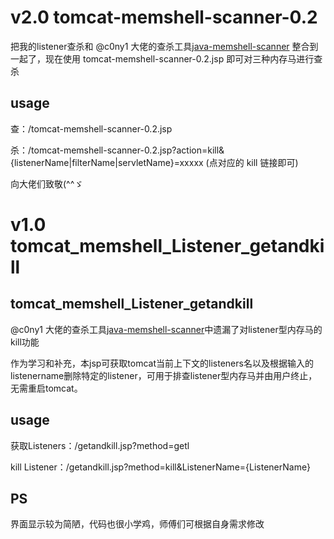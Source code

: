 # v2.0 tomcat-memshell-scanner-0.2

把我的listener查杀和 @c0ny1 大佬的查杀工具[java-memshell-scanner](https://github.com/c0ny1/java-memshell-scanner) 整合到一起了，现在使用 tomcat-memshell-scanner-0.2.jsp 即可对三种内存马进行查杀

## usage

查：/tomcat-memshell-scanner-0.2.jsp

杀：/tomcat-memshell-scanner-0.2.jsp?action=kill&{listenerName|filterName|servletName}=xxxxx  (点对应的 kill 链接即可)

向大佬们致敬(^^ゞ


# v1.0 tomcat_memshell_Listener_getandkill
## tomcat_memshell_Listener_getandkill

@c0ny1 大佬的查杀工具[java-memshell-scanner](https://github.com/c0ny1/java-memshell-scanner)中遗漏了对listener型内存马的kill功能

作为学习和补充，本jsp可获取tomcat当前上下文的listeners名以及根据输入的listenername删除特定的listener，可用于排查listener型内存马并由用户终止，无需重启tomcat。


## usage
获取Listeners：/getandkill.jsp?method=getl

kill Listener：/getandkill.jsp?method=kill&ListenerName={ListenerName}

## PS
界面显示较为简陋，代码也很小学鸡，师傅们可根据自身需求修改

